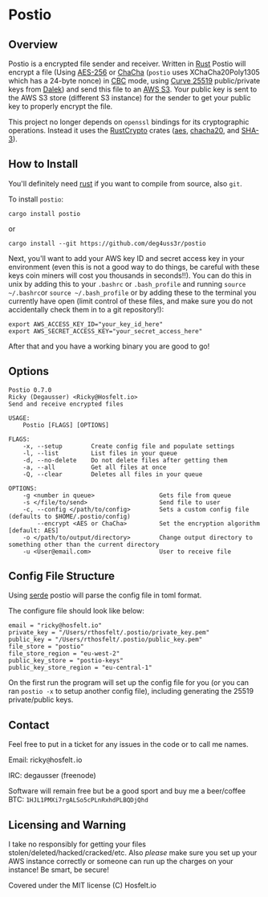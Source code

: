 # Postio

## Overview
 Postio is a encrypted file sender and receiver. Written in [Rust](https://www.rust-lang.org/en-US/) Postio will encrypt a file (Using [AES-256](https://en.wikipedia.org/wiki/Advanced_Encryption_Standard) or [ChaCha](https://en.wikipedia.org/wiki/Salsa20#ChaCha_variant) (`postio` uses XChaCha20Poly1305 which has a 24-byte nonce)  in [CBC](https://en.wikipedia.org/wiki/Block_cipher_mode_of_operation#Cipher_Block_Chaining_.28CBC.29) mode, using [Curve 25519](https://en.wikipedia.org/wiki/Curve25519) public/private keys from [Dalek](https://doc.dalek.rs/curve25519_dalek/)) and send this file to an [AWS S3](https://aws.amazon.com/s3/). Your public key is sent to the AWS S3 store (different S3 instance) for the sender to get your public key to properly encrypt the file. 

 This project no longer depends on `openssl` bindings for its cryptographic operations. Instead it uses the [RustCrypto](https://github.com/RustCrypto) crates ([aes](https://crates.io/crates/aes), [chacha20](https://crates.io/crates/chacha20), and [SHA-3](https://crates.io/crates/sha3)).

## How to Install

You'll definitely need [rust](https://rustup.rs) if you want to compile from source, also `git`. 

To install `postio`:

`cargo install postio`

or 

`cargo install --git https://github.com/deg4uss3r/postio`

Next, you'll want to add your AWS key ID and secret access key in your environment (even this is not a good way to do things, be careful with these keys coin miners will cost you thousands in seconds!!). You can do this in unix by adding this to your `.bashrc` or `.bash_profile` and running `source ~/.bashrc`or `source ~/.bash_profile` or by adding these to the terminal you currently have open (limit control of these files, and make sure you do not accidentally check them in to a git repository!):

```
export AWS_ACCESS_KEY_ID="your_key_id_here"
export AWS_SECRET_ACCESS_KEY="your_secret_access_here"
```

After that and you have a working binary you are good to go!

## Options

```
Postio 0.7.0
Ricky (Degausser) <Ricky@Hosfelt.io>
Send and receive encrypted files

USAGE:
    Postio [FLAGS] [OPTIONS]

FLAGS:
    -x, --setup        Create config file and populate settings
    -l, --list         List files in your queue
    -d, --no-delete    Do not delete files after getting them
    -a, --all          Get all files at once
    -Q, --clear        Deletes all files in your queue

OPTIONS:
    -g <number in queue>                  Gets file from queue
    -s </file/to/send>                    Send file to user
    -c, --config </path/to/config>        Sets a custom config file (defaults to $HOME/.postio/config)
        --encrypt <AES or ChaCha>         Set the encryption algorithm [default: AES]
    -o </path/to/output/directory>        Change output directory to something other than the current directory
    -u <User@email.com>                   User to receive file
```

## Config File Structure
Using [serde](https://crates.io/crates/serde) postio will parse the config file in toml format. 

The configure file should look like below: 

```
email = "ricky@hosfelt.io"
private_key = "/Users/rthosfelt/.postio/private_key.pem"
public_key = "/Users/rthosfelt/.postio/public_key.pem"
file_store = "postio"
file_store_region = "eu-west-2"
public_key_store = "postio-keys"
public_key_store_region = "eu-central-1"
```

On the first run the program will set up the config file for you (or you can ran `postio -x` to setup another config file), including generating the 25519 private/public keys. 

## Contact
Feel free to put in a ticket for any issues in the code or to call me names.

Email: ricky`@`hosfelt`.`io

IRC: degausser (freenode)

Software will remain free but be a good sport and buy me a beer/coffee BTC: `1HJL1PMXi7rgALSo5cPLnRxhdPLBQDjQhd`
 
## Licensing and Warning

I take no responsibly for getting your files stolen/deleted/hacked/cracked/etc. Also _please_ make sure you set up your AWS instance correctly or someone can run up the charges on your instance! Be smart, be secure!

Covered under the MIT license (C) Hosfelt.io
